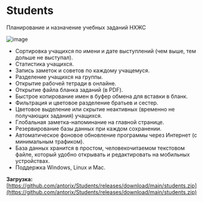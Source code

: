 # Students

Планирование и назначение учебных заданий НХЖС

![image](https://github.com/antorix/Students/assets/9825468/eee0739e-ee43-4c38-acab-333c200db912)

* Сортировка учащихся по имени и дате выступлений (чем выше, тем дольше не выступал).
* Статистика учащихся.
* Запись заметок и советов по каждому учащемуся.
* Разделение учащихся на группы.
* Открытие рабочей тетради в онлайне.
* Открытие файла бланка заданий (в PDF).
* Быстрое копирование имен в буфер обмена для вставки в бланк.
* Фильтрация и цветовое разделение братьев и сестер.
* Цветовое выделение или скрытие неактивных (временно не получающих задания) учащихся.
* Глобальная заметка-напоминание на главной странице.
* Резервирование базы данных при каждом сохранении.
* Автоматическое фоновое обновление программы через Интернет (с минимальным трафиком).
* База данных хранится в простом, человекочитаемом текстовом файле, который удобно открывать и редактировать на мобильных устройствах.
* Поддержка Windows, Linux и Mac.

**Загрузка:**
[https://github.com/antorix/Students/releases/download/main/students.zip](https://github.com/antorix/Students/releases/download/main/students.zip)
